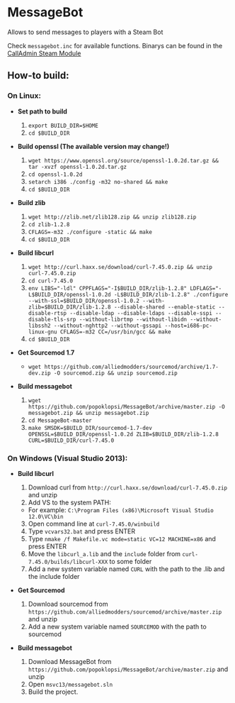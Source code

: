 MessageBot
==========

Allows to send messages to players with a Steam Bot

Check `messagebot.inc` for available functions.
Binarys can be found in the [CallAdmin Steam Module](https://forums.alliedmods.net/showthread.php?t=213670)

## How-to build: ##

### On Linux: ###
- **Set path to build**
  1. `export BUILD_DIR=$HOME`
  2. `cd $BUILD_DIR`

- **Build openssl (The available version may change!)**
  1. `wget https://www.openssl.org/source/openssl-1.0.2d.tar.gz && tar -xvzf openssl-1.0.2d.tar.gz`
  2. `cd openssl-1.0.2d`
  3. `setarch i386 ./config -m32 no-shared && make`
  4. `cd $BUILD_DIR`

- **Build zlib**
  1. `wget http://zlib.net/zlib128.zip && unzip zlib128.zip`
  2. `cd zlib-1.2.8`
  3. `CFLAGS=-m32 ./configure -static && make`
  4. `cd $BUILD_DIR`

- **Build libcurl**
  1. `wget http://curl.haxx.se/download/curl-7.45.0.zip && unzip curl-7.45.0.zip`
  2. `cd curl-7.45.0`
  3. `env LIBS="-ldl" CPPFLAGS="-I$BUILD_DIR/zlib-1.2.8" LDFLAGS="-L$BUILD_DIR/openssl-1.0.2d -L$BUILD_DIR/zlib-1.2.8" ./configure --with-ssl=$BUILD_DIR/openssl-1.0.2 --with-zlib=$BUILD_DIR/zlib-1.2.8 --disable-shared --enable-static --disable-rtsp --disable-ldap --disable-ldaps --disable-sspi --disable-tls-srp --without-librtmp --without-libidn --without-libssh2 --without-nghttp2 --without-gssapi --host=i686-pc-linux-gnu CFLAGS=-m32 CC=/usr/bin/gcc && make`
  4. `cd $BUILD_DIR`

- **Get Sourcemod 1.7**
  - `wget https://github.com/alliedmodders/sourcemod/archive/1.7-dev.zip -O sourcemod.zip && unzip sourcemod.zip`

- **Build messagebot**
  1. `wget https://github.com/popoklopsi/MessageBot/archive/master.zip -O messagebot.zip && unzip messagebot.zip`
  2. `cd MessageBot-master`
  3. `make SMSDK=$BUILD_DIR/sourcemod-1.7-dev OPENSSL=$BUILD_DIR/openssl-1.0.2d ZLIB=$BUILD_DIR/zlib-1.2.8 CURL=$BUILD_DIR/curl-7.45.0`

### On Windows (Visual Studio 2013): ###
- **Build libcurl**
  1. Download curl from `http://curl.haxx.se/download/curl-7.45.0.zip` and unzip
  2. Add VS to the system PATH:
    - For example: `C:\Program Files (x86)\Microsoft Visual Studio 12.0\VC\bin` 
  3. Open command line at `curl-7.45.0/winbuild`
  4. Type `vcvars32.bat` and press ENTER
  5. Type `nmake /f Makefile.vc mode=static VC=12 MACHINE=x86` and press ENTER
  6. Move the `libcurl_a.lib` and the `include` folder from `curl-7.45.0/builds/libcurl-XXX` to some folder
  7. Add a new system variable named `CURL` with the path to the .lib and the include folder

- **Get Sourcemod**
  1. Download sourcemod from `https://github.com/alliedmodders/sourcemod/archive/master.zip` and unzip
  2. Add a new system variable named `SOURCEMOD` with the path to sourcemod

- **Build messagebot**
  1. Download MessageBot from `https://github.com/popoklopsi/MessageBot/archive/master.zip` and unzip
  2. Open `msvc13/messagebot.sln` 
  3. Build the project.